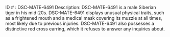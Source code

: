 ID # : DSC-MATE-6491
Description: DSC-MATE-6491 is a male Siberian tiger in his mid-20s. DSC-MATE-6491 displays unusual physical traits, such as a frightened mouth and a medical mask covering its muzzle at all times, most likely due to previous injuries. DSC-MATE-6491 also possesses a distinctive red cross earring, which it refuses to answer any inquiries about.
